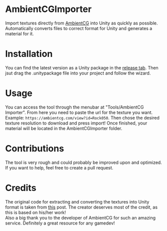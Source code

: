 # AmbientCGImporter
Import textures directly from [AmbientCG](https://ambientcg.com/) into Unity as quickly as possible. Automatically converts files to correct format for Unity and generates a material for it.

# Installation
You can find the latest version as a Unity package in the [release tab](https://github.com/agroth01/AmbientCGImporter/releases/tag/Unity). Then jsut drag the .unitypackage file into your project and follow the wizard.

# Usage
You can access the tool through the menubar at "Tools/AmbientCG Importer". From here you need to paste the url for the texture you want. Example: `https://ambientcg.com/view?id=Rock050`. Then chose the desired texture resolution to download and press import! Once finished, your material will be located in the AmbientCGImporter folder.

# Contributions
The tool is very rough and could probably be improved upon and optimized. If you want to help, feel free to create a pull request.

# Credits
The original code for extracting and converting the textures into Unity format is taken from [this](https://forum.unity.com/threads/free-ambientcg-to-unity-texture-converter-1500-free-pbr-materials.1219455/) post. The creator deserves most of the credit, as this is based on his/her work!  
  Also a big thank you to the developer of AmbientCG for such an amazing service. Definitely a great resource for any gamedev!
